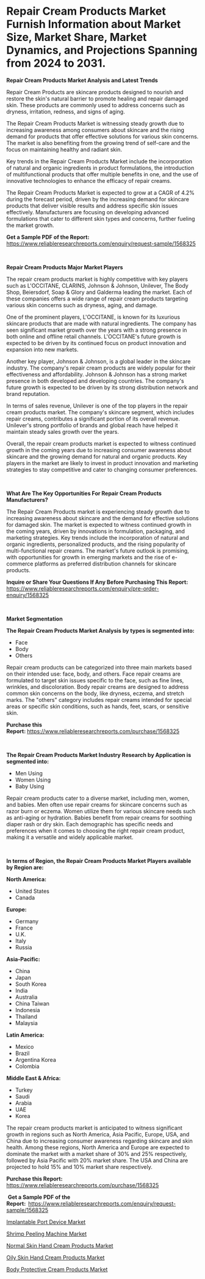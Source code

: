 <p><h1>Repair Cream Products Market Furnish Information about Market Size, Market Share, Market Dynamics, and Projections Spanning from 2024 to 2031.</h1></p><p><strong>Repair Cream Products Market Analysis and Latest Trends</strong></p>
<p><p>Repair Cream Products are skincare products designed to nourish and restore the skin's natural barrier to promote healing and repair damaged skin. These products are commonly used to address concerns such as dryness, irritation, redness, and signs of aging.</p><p>The Repair Cream Products Market is witnessing steady growth due to increasing awareness among consumers about skincare and the rising demand for products that offer effective solutions for various skin concerns. The market is also benefiting from the growing trend of self-care and the focus on maintaining healthy and radiant skin.</p><p>Key trends in the Repair Cream Products Market include the incorporation of natural and organic ingredients in product formulations, the introduction of multifunctional products that offer multiple benefits in one, and the use of innovative technologies to enhance the efficacy of repair creams.</p><p>The Repair Cream Products Market is expected to grow at a CAGR of 4.2% during the forecast period, driven by the increasing demand for skincare products that deliver visible results and address specific skin issues effectively. Manufacturers are focusing on developing advanced formulations that cater to different skin types and concerns, further fueling the market growth.</p></p>
<p><strong>Get a Sample PDF of the Report:&nbsp;</strong> <a href="https://www.reliableresearchreports.com/enquiry/request-sample/1568325">https://www.reliableresearchreports.com/enquiry/request-sample/1568325</a></p>
<p>&nbsp;</p>
<p><strong>Repair Cream Products Major Market Players</strong></p>
<p><p>The repair cream products market is highly competitive with key players such as L'OCCITANE, CLARINS, Johnson & Johnson, Unilever, The Body Shop, Beiersdorf, Soap & Glory and Galderma leading the market. Each of these companies offers a wide range of repair cream products targeting various skin concerns such as dryness, aging, and damage.</p><p>One of the prominent players, L'OCCITANE, is known for its luxurious skincare products that are made with natural ingredients. The company has seen significant market growth over the years with a strong presence in both online and offline retail channels. L'OCCITANE's future growth is expected to be driven by its continued focus on product innovation and expansion into new markets.</p><p>Another key player, Johnson & Johnson, is a global leader in the skincare industry. The company's repair cream products are widely popular for their effectiveness and affordability. Johnson & Johnson has a strong market presence in both developed and developing countries. The company's future growth is expected to be driven by its strong distribution network and brand reputation.</p><p>In terms of sales revenue, Unilever is one of the top players in the repair cream products market. The company's skincare segment, which includes repair creams, contributes a significant portion of its overall revenue. Unilever's strong portfolio of brands and global reach have helped it maintain steady sales growth over the years.</p><p>Overall, the repair cream products market is expected to witness continued growth in the coming years due to increasing consumer awareness about skincare and the growing demand for natural and organic products. Key players in the market are likely to invest in product innovation and marketing strategies to stay competitive and cater to changing consumer preferences.</p></p>
<p>&nbsp;</p>
<p><strong>What Are The Key Opportunities For Repair Cream Products Manufacturers?</strong></p>
<p><p>The Repair Cream Products market is experiencing steady growth due to increasing awareness about skincare and the demand for effective solutions for damaged skin. The market is expected to witness continued growth in the coming years, driven by innovations in formulation, packaging, and marketing strategies. Key trends include the incorporation of natural and organic ingredients, personalized products, and the rising popularity of multi-functional repair creams. The market's future outlook is promising, with opportunities for growth in emerging markets and the rise of e-commerce platforms as preferred distribution channels for skincare products.</p></p>
<p><strong>Inquire or Share Your Questions If Any Before Purchasing This Report:</strong> <a href="https://www.reliableresearchreports.com/enquiry/pre-order-enquiry/1568325">https://www.reliableresearchreports.com/enquiry/pre-order-enquiry/1568325</a></p>
<p>&nbsp;</p>
<p><strong>Market Segmentation</strong></p>
<p><strong>The Repair Cream Products Market Analysis by types is segmented into:</strong></p>
<p><ul><li>Face</li><li>Body</li><li>Others</li></ul></p>
<p><p>Repair cream products can be categorized into three main markets based on their intended use: face, body, and others. Face repair creams are formulated to target skin issues specific to the face, such as fine lines, wrinkles, and discoloration. Body repair creams are designed to address common skin concerns on the body, like dryness, eczema, and stretch marks. The "others" category includes repair creams intended for special areas or specific skin conditions, such as hands, feet, scars, or sensitive skin.</p></p>
<p><strong>Purchase this Report:&nbsp;</strong><a href="https://www.reliableresearchreports.com/purchase/1568325">https://www.reliableresearchreports.com/purchase/1568325</a></p>
<p>&nbsp;</p>
<p><strong>The Repair Cream Products Market Industry Research by Application is segmented into:</strong></p>
<p><ul><li>Men Using</li><li>Women Using</li><li>Baby Using</li></ul></p>
<p><p>Repair cream products cater to a diverse market, including men, women, and babies. Men often use repair creams for skincare concerns such as razor burn or eczema. Women utilize them for various skincare needs such as anti-aging or hydration. Babies benefit from repair creams for soothing diaper rash or dry skin. Each demographic has specific needs and preferences when it comes to choosing the right repair cream product, making it a versatile and widely applicable market.</p></p>
<p>&nbsp;</p>
<p><strong>In terms of Region, the Repair Cream Products Market Players available by Region are:</strong></p>
<p>
    <p> <strong> North America: </strong>
        <ul>
            <li>United States</li>
            <li>Canada</li>
        </ul>
        </p> 
    <p> <strong> Europe: </strong>
        <ul>
            <li>Germany</li>
            <li>France</li>
            <li>U.K.</li>
            <li>Italy</li>
            <li>Russia</li>
        </ul>
        </p> 
    <p> <strong> Asia-Pacific: </strong>
        <ul>
            <li>China</li>
            <li>Japan</li>
            <li>South Korea</li>
            <li>India</li>
            <li>Australia</li>
            <li>China Taiwan</li>
            <li>Indonesia</li>
            <li>Thailand</li>
            <li>Malaysia</li>
        </ul>
        </p> 
    <p> <strong> Latin America: </strong>
        <ul>
            <li>Mexico</li>
            <li>Brazil</li>
            <li>Argentina Korea</li>
            <li>Colombia</li>
        </ul>
        </p> 
    <p> <strong> Middle East & Africa: </strong>
        <ul>
            <li>Turkey</li>
            <li>Saudi</li>
            <li>Arabia</li>
            <li>UAE</li>
            <li>Korea</li>
        </ul>
    </p>
    </p>
<p><p>The repair cream products market is anticipated to witness significant growth in regions such as North America, Asia Pacific, Europe, USA, and China due to increasing consumer awareness regarding skincare and skin health. Among these regions, North America and Europe are expected to dominate the market with a market share of 30% and 25% respectively, followed by Asia Pacific with 20% market share. The USA and China are projected to hold 15% and 10% market share respectively.</p></p>
<p><strong>Purchase this Report: </strong><a href="https://www.reliableresearchreports.com/purchase/1568325">https://www.reliableresearchreports.com/purchase/1568325</a></p>
<p>&nbsp;<strong>Get a Sample PDF of the Report:&nbsp;&nbsp;</strong><a href="https://www.reliableresearchreports.com/enquiry/request-sample/1568325">https://www.reliableresearchreports.com/enquiry/request-sample/1568325</a></p>
<p><strong></strong></p>
<p><p><a href="https://issuu.com/reportprime-2/docs/implantable-port-device-market-size-2030.pptx">Implantable Port Device Market</a></p><p><a href="https://issuu.com/reportprime-2/docs/shrimp-peeling-machine-market-size-2030.pptx">Shrimp Peeling Machine Market</a></p><p><a href="https://github.com/elizabethdagraca/Market-Research-Report-List-2/blob/main/normal-skin-hand-cream-products-market.md">Normal Skin Hand Cream Products Market</a></p><p><a href="https://github.com/santosh758595/Market-Research-Report-List-3/blob/main/oily-skin-hand-cream-products-market.md">Oily Skin Hand Cream Products Market</a></p><p><a href="https://github.com/zjyglelu/Market-Research-Report-List-1/blob/main/body-protective-cream-products-market.md">Body Protective Cream Products Market</a></p></p>